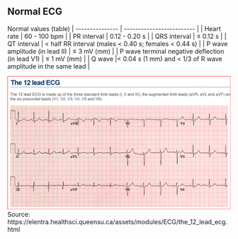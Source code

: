 ## Normal ECG 

Normal values (table)
| --------------- | ------------------------- |
| Heart rate	 	 	| 60 - 100 bpm    |
| PR interval	 	 	| 0.12 - 0.20 s   |
| QRS interval	 	| 	≤ 0.12 s      |
| QT interval	 	 	| < half RR interval (males < 0.40 s; females < 0.44 s)  |
| P wave amplitude (in lead II)	 	                	| ≤ 3 mV (mm)          |
| P wave terminal negative deflection (in lead V1)	| ≤ 1 mV (mm)          |
| Q wave	 	      |< 0.04 s (1 mm) and < 1/3 of R wave amplitude in the same lead  |

<img src="normal_ecg_img.png" >
Source: https://elentra.healthsci.queensu.ca/assets/modules/ECG/the_12_lead_ecg.html  

